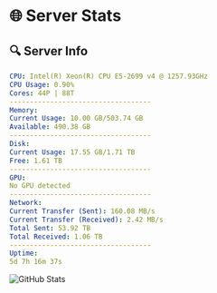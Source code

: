 # 🌐 Server Stats
## 🔍 Server Info
```yaml
CPU: Intel(R) Xeon(R) CPU E5-2699 v4 @ 1257.93GHz
CPU Usage: 0.90%
Cores: 44P | 88T
-----------------------------------
Memory:
Current Usage: 10.00 GB/503.74 GB
Available: 490.38 GB
-----------------------------------
Disk:
Current Usage: 17.55 GB/1.71 TB
Free: 1.61 TB
-----------------------------------
GPU:
No GPU detected
-----------------------------------
Network:
Current Transfer (Sent): 160.08 MB/s
Current Transfer (Received): 2.42 MB/s
Total Sent: 53.92 TB
Total Received: 1.06 TB
-----------------------------------
Uptime:
5d 7h 16m 37s
```
![GitHub Stats](https://img.shields.io/badge/Updated-2025-02-13_05:59:55-blue)